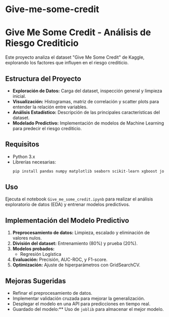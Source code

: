 # Give-me-some-credit

# Give Me Some Credit - Análisis de Riesgo Crediticio

Este proyecto analiza el dataset "Give Me Some Credit" de Kaggle, explorando los factores que influyen en el riesgo crediticio. 

## Estructura del Proyecto
- **Exploración de Datos:** Carga del dataset, inspección general y limpieza inicial.
- **Visualización:** Histogramas, matriz de correlación y scatter plots para entender la relación entre variables.
- **Análisis Estadístico:** Descripción de las principales características del dataset.
- **Modelado Predictivo:** Implementación de modelos de Machine Learning para predecir el riesgo crediticio.

## Requisitos
- Python 3.x
- Librerías necesarias:
  ```bash
  pip install pandas numpy matplotlib seaborn scikit-learn xgboost joblib
  ```

## Uso
Ejecuta el notebook `Give_me_some_credit.ipynb` para realizar el análisis exploratorio de datos (EDA) y entrenar modelos predictivos.

## Implementación del Modelo Predictivo
1. **Preprocesamiento de datos:** Limpieza, escalado y eliminación de valores nulos.
2. **División del dataset:** Entrenamiento (80%) y prueba (20%).
3. **Modelos probados:**
   - Regresión Logística
4. **Evaluación:** Precisión, AUC-ROC, y F1-score.
5. **Optimización:** Ajuste de hiperparámetros con GridSearchCV.

## Mejoras Sugeridas
- Refinar el preprocesamiento de datos.
- Implementar validación cruzada para mejorar la generalización.
- Desplegar el modelo en una API para predicciones en tiempo real.
- Guardado del modelo:** Uso de `joblib` para almacenar el mejor modelo.



